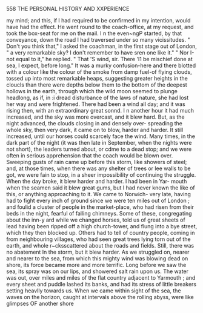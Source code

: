 558           THE PERSONAL HISTORY AND XXPERIENCE

my mind; and this, if I had required to be confirmed in my intention,
would have had the effect. He went round to the coach-office, at my
request, and took the box-seat for me on the mail. I n the even~ngP
started, by that conveyance, down the road I had traversed under so many
vicissitudes.
    " Don't you think that," I asked the coachman, in the first stage out
of London, " a very remarkable sky? I don't remember to have sren one
like it."
    " Nor I-not    equal to it," he replied. " That 'S wind, sir. There 'l1
be mischief done at sea, I expect, before long."
    It was a murky confusion-here and there blotted with a colour like
the colour of the smoke from damp fuel-of flying clouds, tossed up into
most remarkable heaps, suggesting greater heights in the cloucls than there
were depths below them to the bottom of the deepest hollows in the earth,
through which the wild moon seemed to plunge headlong, as if, in :i
dread disturbance of the laws of nature, she had lost her way and were
frightened. There had been a wind all day; and it was rising then, with
an extraordinary great sonnd. I n another hour it had much increased,
and the sky was more overcast, and it blew hard.
    But, as the night advanced, the clouds closing in and densely over-
spreading the whole sky, then very dark, it came on to blow, harder and
harder. It still increased, until our horses could scarcely face the wind.
Many times, in the dark part of the night (it was then late in September,
 when the nights were not short), the leaders turned about, or cdme to a
 dead stop; and we were often in serious apprehension that the coach
 would be blown over. Sweeping gusts of rain came up before this storm,
 like showers of steel; and, at those times, when there was any shelter of
 trees or lee walls to be got, we were fain to stop, in a sheer impossibility
 of continuing the struggle.
    When the day broke, it blew harder and harder. I had been in Yar-
 mouth when the seamen said it blew great gums, but I had never known
 the like of this, or anything approaching to it. We came to Norwich-
 very late, having had to fight every inch of ground since we were ten
 miles out of London ; and foulid a cluster of people in the market-place,
 who had risen from their beds in the night, fearful of falling chimneys.
 Some of these, congregating about the inn-y ard while we changed horses,
 told us of great sheets of lead having been ripped off a high church-tower,
 and flung into a bye street, which they then blocked up. Others had to
 tell of country people, coming in from neighbouring villages, who had
 seen great trees lying torn out of the earth, and whole r~cksscattered
 about the roads and fields. Still, there was no abatement In the storm,
 but it blew harder.
    As we struggled on, nearer and nearer to the sea, from which this
 mighty wind was blowing dead on shore, its force became more and more
 terrific. Long before we saw the sea, its spray was on our lips, and
 showered salt rain upon us. The water was out, over miles and miles of
 the flat country adjacent to Yarmouth ; and every sheet and puddle lashed
 its banks, and had its stress of little breakers setting heavlly towards us.
 When we came within sight of the sea, the waves on the horizon, caught
 at intervals above the rolling abyss, were like glimpses OF another shore
